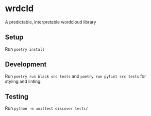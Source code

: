 # wrdcld
A predictable, interpretable wordcloud library

## Setup
Run `poetry install`

## Development
Run `poetry run black src tests` and `poetry run pylint src tests` for styling and linting.

## Testing
Run `python -m unittest discover tests/`
